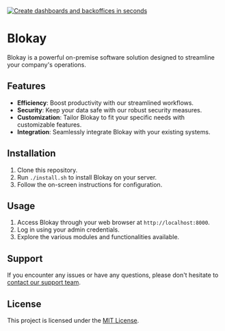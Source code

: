 <a href="https://blokay.com">
  <img alt="Create dashboards and backoffices in seconds" src="https://github.com/blokay-llc/blokay/assets/13822089/ff3b3bf2-6b5e-45bc-b81c-75cbcf96d906">
</a>

<br/>

# Blokay

Blokay is a powerful on-premise software solution designed to streamline your company's operations.

## Features

- **Efficiency**: Boost productivity with our streamlined workflows.
- **Security**: Keep your data safe with our robust security measures.
- **Customization**: Tailor Blokay to fit your specific needs with customizable features.
- **Integration**: Seamlessly integrate Blokay with your existing systems.

## Installation

1. Clone this repository.
2. Run `./install.sh` to install Blokay on your server.
3. Follow the on-screen instructions for configuration.

## Usage

1. Access Blokay through your web browser at `http://localhost:8000`.
2. Log in using your admin credentials.
3. Explore the various modules and functionalities available.

## Support

If you encounter any issues or have any questions, please don't hesitate to [contact our support team](mailto:support@blokay.com).

## License

This project is licensed under the [MIT License](LICENSE).
